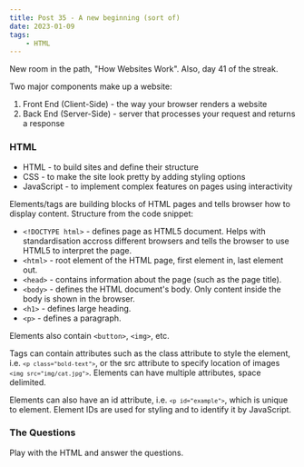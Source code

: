 ```yaml
---
title: Post 35 - A new beginning (sort of)
date: 2023-01-09
tags:
    - HTML
---
```

New room in the path, "How Websites Work". Also, day 41 of the streak.

Two major components make up a website:
1. Front End (Client-Side) - the way your browser renders a website
2. Back End (Server-Side) - server that processes your request and returns a response

### HTML
- HTML - to build sites and define their structure
- CSS - to make the site look pretty by adding styling options
- JavaScript - to implement complex features on pages using interactivity

Elements/tags are building blocks of HTML pages and tells browser how to display content. Structure from the code snippet:
- `<!DOCTYPE html>` - defines page as HTML5 document. Helps with standardisation accross different browsers and tells the browser to use HTML5 to interpret the page.
- `<html>` - root element of the HTML page, first element in, last element out.
- `<head>` - contains information about the page (such as the page title).
- `<body>` - defines the HTML document's body. Only content inside the body is shown in the browser.
- `<h1>` - defines large heading.
- `<p>` - defines a paragraph.

Elements also contain `<button>`, `<img>`, etc.

Tags can contain attributes such as the class attribute to style the element, i.e. <code>`<p class="bold-text">`</code>, or the src attribute to specify location of images <code>`<img src="img/cat.jpg">`</code>. Elements can have multiple attributes, space delimited. 

Elements can also have an id attribute, i.e. <code>`<p id="example">`</code>, which is unique to element. Element IDs are used for styling and to identify it by JavaScript.

### The Questions
Play with the HTML and answer the questions.